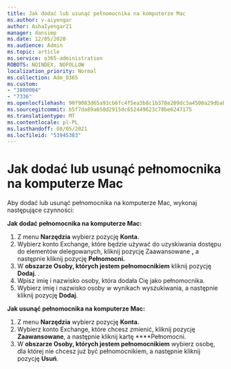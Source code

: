 ```yaml
---
title: Jak dodać lub usunąć pełnomocnika na komputerze Mac
ms.author: v-aiyengar
author: AshaIyengar21
manager: dansimp
ms.date: 12/05/2020
ms.audience: Admin
ms.topic: article
ms.service: o365-administration
ROBOTS: NOINDEX, NOFOLLOW
localization_priority: Normal
ms.collection: Adm_O365
ms.custom:
- "3800004"
- "7336"
ms.openlocfilehash: 90f9083d65a93cb6fc4f5ea3b8c1b378e209dc3a4500a29dbab04ef958ea93c7
ms.sourcegitcommit: b5f7da89a650d2915dc652449623c78be6247175
ms.translationtype: MT
ms.contentlocale: pl-PL
ms.lasthandoff: 08/05/2021
ms.locfileid: "53945383"
---
```

# <a name="how-to-add-or-remove-a-delegate-in-mac"></a>Jak dodać lub usunąć pełnomocnika na komputerze Mac

Aby dodać lub usunąć pełnomocnika na komputerze Mac, wykonaj następujące czynności:

**Jak dodać pełnomocnika na komputerze Mac:**

1. Z menu **Narzędzia** wybierz pozycję **Konta.**
1. Wybierz konto Exchange, które będzie używać do uzyskiwania dostępu do elementów delegowanych, kliknij pozycję Zaawansowane **,** a następnie kliknij pozycję **Pełnomocni.**
1. W **obszarze Osoby, których jestem pełnomocnikiem** kliknij pozycję **Dodaj**. .
1. Wpisz imię i nazwisko osoby, która dodała Cię jako pełnomocnika.
1. Wybierz imię i nazwisko osoby w wynikach wyszukiwania, a następnie kliknij pozycję **Dodaj**.
 
**Jak usunąć pełnomocnika na komputerze Mac:**

1. Z menu **Narzędzia** wybierz pozycję **Konta.**
1. Wybierz konto Exchange, które chcesz zmienić, kliknij pozycję **Zaawansowane**, a następnie kliknij kartę ****Pełnomocni.
1. W **obszarze Osoby, których jestem pełnomocnikiem** wybierz osobę, dla której nie chcesz już być pełnomocnikiem, a następnie kliknij pozycję **Usuń**.
